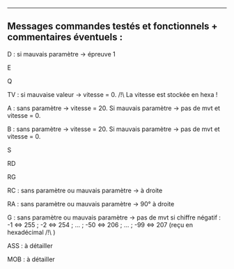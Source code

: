 --------------------------------------------------------------------
Messages commandes testés et fonctionnels + commentaires éventuels :
--------------------------------------------------------------------

D : si mauvais paramètre -> épreuve 1

E

Q

TV : si mauvaise valeur -> vitesse = 0. /!\ La vitesse est stockée en hexa !

A : sans paramètre -> vitesse = 20. Si mauvais paramètre -> pas de mvt et vitesse = 0.

B : sans paramètre -> vitesse = 20. Si mauvais paramètre -> pas de mvt et vitesse = 0.

S

RD

RG

RC : sans paramètre ou mauvais paramètre -> à droite

RA : sans paramètre ou mauvais paramètre -> 90° à droite

G : sans paramètre ou mauvais paramètre -> pas de mvt
    si chiffre négatif : -1 <=> 255 ; -2 <=> 254 ; ... ; -50 <=> 206 ; ... ; -99 <=> 207 (reçu en hexadécimal /!\ )

ASS : à détailler

MOB : à détailler
